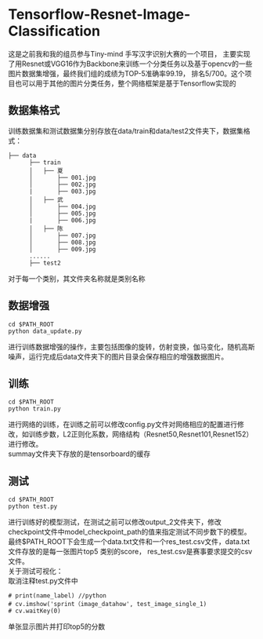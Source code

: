 # Tensorflow-Resnet-Image-Classification
这是之前我和我的组员参与Tiny-mind 手写汉字识别大赛的一个项目， 主要实现了用Resnet或VGG16作为Backbone来训练一个分类任务以及基于opencv的一些图片数据集增强，最终我们组的成绩为TOP-5准确率99.19， 排名5/700。这个项目也可以用于其他的图片分类任务，整个网络框架是基于Tensorflow实现的
## 数据集格式
训练数据集和测试数据集分别存放在data/train和data/test2文件夹下，数据集格式：
```
├── data
      ├── train
      │   ├── 夏
      │       ├── 001.jpg
      │       ├── 002.jpg
      |       ├── 003.jpg
      │   ├── 武
      │       ├── 004.jpg
      │       ├── 005.jpg
      |       ├── 006.jpg
      │   ├── 陈
      │       ├── 007.jpg
      │       ├── 008.jpg
      │       ├── 009.jpg
      ......
      ├── test2
```
对于每一个类别，其文件夹名称就是类别名称<br>
## 数据增强
```
cd $PATH_ROOT
python data_update.py
```
进行训练数据增强的操作，主要包括图像的旋转，仿射变换，伽马变化，随机高斯噪声，运行完成后data文件夹下的图片目录会保存相应的增强数据图片。
## 训练
```
cd $PATH_ROOT
python train.py
```
进行网络的训练，在训练之前可以修改config.py文件对网络相应的配置进行修改，如训练步数，L2正则化系数，网络结构（Resnet50,Resnet101,Resnet152）进行修改。<br>
summay文件夹下存放的是tensorboard的缓存
## 测试
```
cd $PATH_ROOT
python test.py
```
进行训练好的模型测试，在测试之前可以修改output_2文件夹下，修改checkpoint文件中model_checkpoint_path的值来指定测试不同步数下的模型。最终$PATH_ROOT下会生成一个data.txt文件和一个res_test.csv文件，data.txt文件存放的是每一张图片top5 类别的score， res_test.csv是赛事要求提交的csv文件。<br>
关于测试可视化：<br>
取消注释test.py文件中
```
# print(name_label) //python
# cv.imshow('sprint（image_datahow', test_image_single_1)
# cv.waitKey(0)
```
单张显示图片并打印top5的分数
